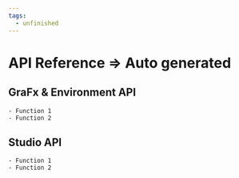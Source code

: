 ```yaml
---
tags:
  - unfinished
---
```


# API Reference => Auto generated

## GraFx & Environment API

	- Function 1
	- Function 2

## Studio API

	- Function 1
	- Function 2